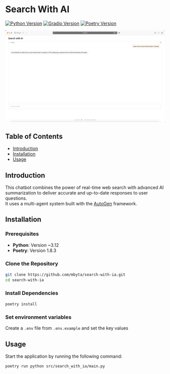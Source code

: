 # Search With AI

[![Python Version](https://img.shields.io/badge/python-~3.12-blue.svg)](https://www.python.org/downloads/)
[![Gradio Version](https://img.shields.io/badge/gradio-5.3.0-green.svg)](https://gradio.app/)
[![Poetry Version](https://img.shields.io/badge/poetry-1.8.3-orange.svg)](https://python-poetry.org/)

<img src="./assets/search_with_ai.png" alt="Search with AI" width="600" />

## Table of Contents

- [Introduction](#introduction)
- [Installation](#installation)
- [Usage](#usage)

## Introduction

This chatbot combines the power of real-time web search with advanced AI summarization to deliver accurate and up-to-date responses to user questions.<br>It uses a multi-agent system built with the [AutoGen](https://microsoft.github.io/autogen/0.2/) framework.

## Installation

### Prerequisites

- **Python**: Version ~3.12
- **Poetry**: Version 1.8.3

### Clone the Repository

```bash
git clone https://github.com/mbyta/search-with-ia.git
cd search-with-ia
```

### Install Dependencies
```bash
poetry install
```

### Set environment variables
Create a `.env` file from `.env.example` and set the key values

## Usage
Start the application by running the following command:
```bash
poetry run python src/search_with_ia/main.py
```
